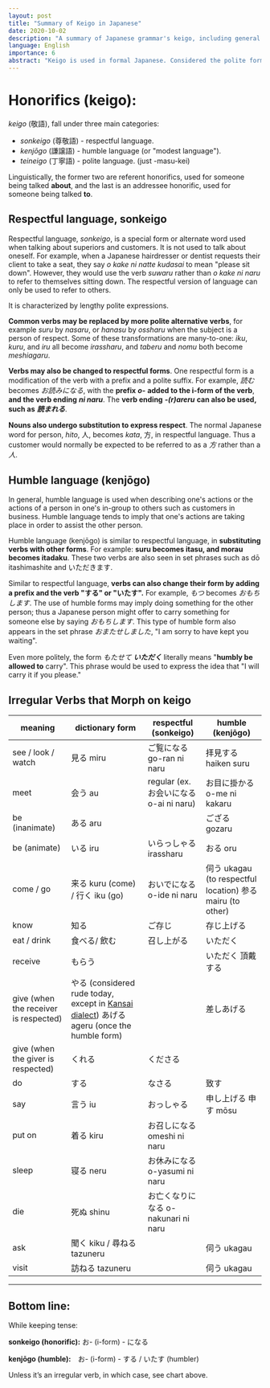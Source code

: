 ```yaml
---
layout: post
title: "Summary of Keigo in Japanese"
date: 2020-10-02
description: "A summary of Japanese grammar's keigo, including general usage, sonkeigo, kenjougo and irregular verbs chart."
language: English
importance: 6
abstract: "Keigo is used in formal Japanese. Considered the polite form of the language, this is my summary of how it works (taken from wikipedia and the genki books)."
---
```


# Honorifics (keigo):

_keigo_ (敬語), fall under three main categories:

- _sonkeigo_ (尊敬語) - respectful language.
- _kenjōgo_ (謙譲語) - humble language (or "modest language").
- _teineigo_ (丁寧語) - polite language. (just -masu-kei)

Linguistically, the former two are referent honorifics, used for someone being talked **about**, and the
last is an addressee honorific, used for someone being talked **to**.

## Respectful language, sonkeigo

Respectful language, _sonkeigo_, is a special form or alternate word used when talking about
superiors and customers. It is not used to talk about oneself. For example, when a Japanese
hairdresser or dentist requests their client to take a seat, they say _o kake ni natte kudasai_ to mean
"please sit down". However, they would use the verb _suwaru_ rather than _o kake ni naru_ to refer to
themselves sitting down. The respectful version of language can only be used to refer to others.

It is characterized by lengthy polite expressions.

**Common verbs may be replaced by more polite alternative verbs**, for example _suru_ by
_nasaru_, or _hanasu_ by _ossharu_ when the subject is a person of respect. Some of these
transformations are many-to-one: _iku_, _kuru_, and _iru_ all become _irassharu_, and _taberu_ and _nomu_ both become _meshiagaru_.

**Verbs may also be changed to respectful forms**. One respectful form is a modification of the verb
with a prefix and a polite suffix. For example, _読む_ becomes _お読みになる_, with the **prefix**
**_o-_** **added to the i-form of the verb**, **and the verb ending** **_ni naru_**. The **verb ending** **_-(r)areru_** **can
also be used, such as** **_読まれる_**.

**Nouns also undergo substitution to express respect**. The normal Japanese word for person,
_hito_, 人, becomes _kata_, 方, in respectful language. Thus a customer would normally be expected to
be referred to as a _方_ rather than a _人_.

## Humble language (kenjōgo)

In general, humble language is used when describing one's actions or the actions of a person in
one's in-group to others such as customers in business. Humble language tends to imply that one's
actions are taking place in order to assist the other person.

Humble language (kenjōgo) is similar to respectful language, in **substituting verbs with other
forms**. For example: **suru becomes itasu, and morau becomes itadaku**. These two verbs are
also seen in set phrases such as dō itashimashite and いただきます.

Similar to respectful language, **verbs can also change their form by adding a prefix and the verb
"する" or "いたす".** For example, _もつ_ becomes _おもちします_. The use of humble forms
may imply doing something for the other person; thus a Japanese person might offer to carry
something for someone else by saying _おもちします_. This type of humble form also appears in
the set phrase _おまたせしました_, "I am sorry to have kept you waiting".

Even more politely, the form _もたせて_ **_いただく_** literally means "**humbly be allowed to** carry". This
phrase would be used to express the idea that "I will carry it if you please."


## Irregular Verbs that Morph on keigo

| meaning| dictionary form| respectful (sonkeigo) | humble (kenjōgo)|
| -------------------------------------- | ------------------------------------------------------------------------------------------------------------------------------------------------------------ | --------------------------------- | ------------------------------------------------------- |
| see / look / watch | 見る miru| ご覧になる go-ran ni naru| 拝見する haiken suru|
| meet | 会う au| regular (ex. お会いになる o-ai ni naru) | お目に掛かる o-me ni kakaru |
| be (inanimate)| ある aru | | ござる gozaru|
| be (animate)| いる iru | いらっしゃる irassharu| おる oru|
| come / go | 来る kuru (come) / 行く iku (go)| おいでになる o-ide ni naru| 伺う ukagau (to respectful location) 参る mairu (to other) |
| know | 知る | ご存じ | 存じ上げる |
| eat / drink| 食べる/ 飲む| 召し上がる| いただく |
| receive| もらう | | いただく 頂戴する |
| give (when the receiver is respected) | やる (considered rude today, except in [Kansai dialect](https://en.wikipedia.org/wiki/Kansai_dialect "Kansai dialect")) あげる ageru (once the humble form) | | 差しあげる |
| give (when the giver is respected)| くれる | くださる | |
| do | する | なさる | 致す |
| say| 言う iu| おっしゃる | 申し上げる 申す mōsu|
| put on | 着る kiru| お召しになる omeshi ni naru | |
| sleep| 寝る neru| お休みになる o-yasumi ni naru | |
| die| 死ぬ shinu | お亡くなりになる o-nakunari ni naru | |
| ask| 聞く kiku / 尋ねる tazuneru | | 伺う ukagau |
| visit| 訪ねる tazuneru | | 伺う ukagau |

---
## Bottom line:

While keeping tense:

**sonkeigo (honorific):** お- (i-form) - になる

**kenjōgo (humble):**　お- (i-form) - する / いたす (humbler)

Unless it’s an irregular verb, in which case, see chart above.




